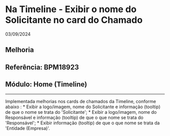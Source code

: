 # Na Timeline - Exibir o nome do Solicitante no card do Chamado
03/09/2024
## Melhoria
## Referência: BPM18923
## Módulo: Home (Timeline)
***

Implementada melhorias nos cards de chamados da Timeline, conforme abaixo :
    * Exibir a logo/imagem, nome do Solicitante e informação (tooltip) de que o nome se trata do 'Solicitante';
    * Exibir a logo/imagem, nome do Responsável e informação (tooltip) de que o que nome se trata do 'Responsável';
    * Exibir informação (tooltip) de que o que nome se trata da 'Entidade (Empresa)'.